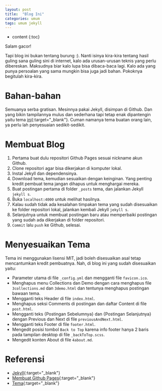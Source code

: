 ```yaml
---
layout: post
title:  "Blog Ini"
categories: umum
tags: umum jekyll
---
```


* content
{:toc}

Salam gacor!

Tapi blog ini bukan tentang burung :). Nanti isinya kira-kira tentang hasil guling sana guling sini di internet, kalo ada urusan-urusan teknis yang perlu dibereskan. Maksudnya biar kalo lupa bisa dibaca-baca lagi. Kalo ada yang punya persoalan yang sama mungkin bisa juga jadi bahan. Pokoknya begitulah kira-kira.





# Bahan-bahan

Semuanya serba gratisan. Mesinnya pakai Jekyll, disimpan di Github. Dan yang bikin tampilannya mulus dan sederhana tapi tetap enak dipantengin yaitu tema [ini][theme]{:target="_blank"}. Cuman namanya tema buatan orang lain, ya perlu lah penyesuaian sedikit-sedikit.

# Membuat Blog

1. Pertama buat dulu repositori Github Pages sesuai nickname akun Github.
1. Clone repositori agar bisa dikerjakan di komputer lokal.
1. Instal Jekyll dan dependensinya.
1. Download tema, kemudian sesuaikan dengan keinginan. Yang penting kredit pembuat tema jangan dihapus untuk menghargai mereka.
1. Buat postingan pertama di folder `_posts` tema, dan jalankan Jekyll `jekyll s`.
1. Buka `localhost:4000` untuk melihat hasilnya.
1. Kalau sudah tidak ada kesalahan timpakan tema yang sudah disesuaikan ke folder repositori lokal, jalankan kembali Jekyll `jekyll s`.
1. Selanjutnya untuk membuat postingan baru atau memperbaiki postingan yang sudah ada dikerjakan di folder repositori.
1. `Commit` lalu `push` ke Github, selesai.

# Menyesuaikan Tema

Tema ini menggunakan lisensi MIT, jadi boleh disesuaikan asal tetap mencantumkan kredit pembuatnya. Nah, di blog ini yang sudah disesuaikan yaitu:

* Parameter utama di file `_config.yml` dan mengganti file `favicon.ico`.
* Menghapus menu Collections dan Demo dengan cara menghapus file `3collections.md` dan `3demo.html` dan tentunya menghapus postingan bawaan tema.
* Mengganti teks Header di file `index.html`.
* Menghapus seksi Comments di postingan dan daftar Content di file `post.html`.
* Mengganti teks {Postingan Sebelumnya} dan {Postingan Selanjutnya} dengan Previous dan Next di file `previousAndNext.html`.
* Mengganti teks Footer di file `footer.html`.
* Mengedit posisi tombol `Back to Top` karena info footer hanya 2 baris pada tampilan desktop di file `_backToTop.scss`.
* Mengedit konten About di file `4about.md`.

# Referensi

- [Jekyll][jekyll]{:target="_blank"}
- [Membuat Github Pages][pages]{:target="_blank"}
- [Tema][theme]{:target="_blank"}


[jekyll]:	https://jekyllrb.com/
[theme]:	https://github.com/Gaohaoyang/gaohaoyang.github.io
[pages]:	https://pages.github.com/
